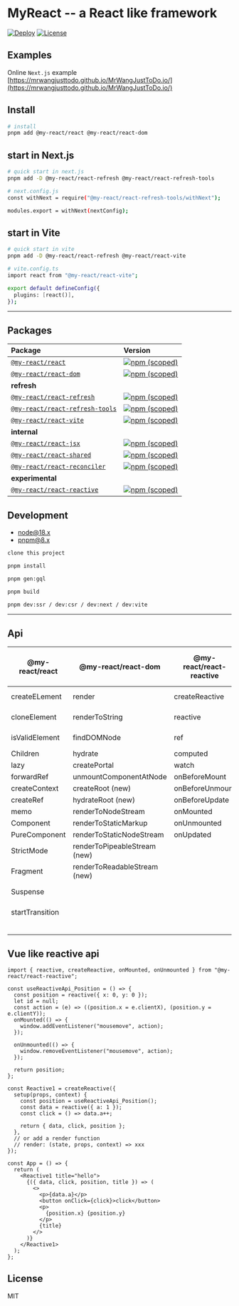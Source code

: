 # MyReact -- a React like framework

[![Deploy](https://github.com/MrWangJustToDo/MyReact/actions/workflows/deploy.yml/badge.svg)](https://github.com/MrWangJustToDo/MyReact/actions/workflows/deploy.yml)
[![License](https://img.shields.io/npm/l/%40my-react%2Freact)](https://www.npmjs.com/search?q=%40my-react)

## Examples

Online `Next.js` example [https://mrwangjusttodo.github.io/MrWangJustToDo.io/](https://mrwangjusttodo.github.io/MrWangJustToDo.io/)

## Install

```bash
# install
pnpm add @my-react/react @my-react/react-dom
```

## start in Next.js
```bash
# quick start in next.js
pnpm add -D @my-react/react-refresh @my-react/react-refresh-tools

# next.config.js
const withNext = require("@my-react/react-refresh-tools/withNext");

modules.export = withNext(nextConfig);
```

## start in Vite
```bash
# quick start in vite
pnpm add -D @my-react/react-refresh @my-react/react-vite

# vite.config.ts
import react from "@my-react/react-vite";

export default defineConfig({
  plugins: [react()],
});
```

---

## Packages

| Package                                                           | Version                                                                                                                                      |
| :---------------------------------------------------------------- | :------------------------------------------------------------------------------------------------------------------------------------------- |
| [`@my-react/react`](packages/myreact)                             | [![npm (scoped)](https://img.shields.io/npm/v/%40my-react/react)](https://www.npmjs.com/package/@my-react/react)                             |
| [`@my-react/react-dom`](packages/myreact-dom)                     | [![npm (scoped)](https://img.shields.io/npm/v/%40my-react/react-dom)](https://www.npmjs.com/package/@my-react/react-dom)                     |
| **refresh**                                                       |                                                                                                                                              |
| [`@my-react/react-refresh`](packages/myreact-refresh)             | [![npm (scoped)](https://img.shields.io/npm/v/%40my-react/react-refresh)](https://www.npmjs.com/package/@my-react/react-refresh)             |
| [`@my-react/react-refresh-tools`](packages/myreact-refresh-tools) | [![npm (scoped)](https://img.shields.io/npm/v/%40my-react/react-refresh-tools)](https://www.npmjs.com/package/@my-react/react-refresh-tools) |
| [`@my-react/react-vite`](packages/myreact-vite)                   | [![npm (scoped)](https://img.shields.io/npm/v/%40my-react/react-vite)](https://www.npmjs.com/package/@my-react/react-vite)                   |
| **internal**                                                      |                                                                                                                                              |
| [`@my-react/react-jsx`](packages/myreact-jsx)                     | [![npm (scoped)](https://img.shields.io/npm/v/%40my-react/react-jsx)](https://www.npmjs.com/package/@my-react/react-jsx)                     |
| [`@my-react/react-shared`](packages/myreact-shared)               | [![npm (scoped)](https://img.shields.io/npm/v/%40my-react/react-shared)](https://www.npmjs.com/package/@my-react/react-shared)               |
| [`@my-react/react-reconciler`](packages/myreact-reconciler)       | [![npm (scoped)](https://img.shields.io/npm/v/%40my-react/react-reconciler)](https://www.npmjs.com/package/@my-react/react-reconciler)       |
| **experimental**                                                  |                                                                                                                                              |
| [`@my-react/react-reactive`](packages/myreact-reactivity)         | [![npm (scoped)](https://img.shields.io/npm/v/%40my-react/react-reactive)](https://www.npmjs.com/package/@my-react/react-reactive)           |

## Development

- [node@18.x](https://nodejs.org/en)
- [pnpm@8.x](https://pnpm.io/installation)

```bash
clone this project

pnpm install

pnpm gen:gql

pnpm build

pnpm dev:ssr / dev:csr / dev:next / dev:vite
```

---

## Api

| @my-react/react | @my-react/react-dom    | @my-react/react-reactive | @my-react/react (hook)     | @my-react/react-refresh | @my-react/react-refresh-tools | @my-react/react-vite |
| --------------- | ---------------------- | ------------------------ | -------------------------- | ----------------------- | ----------------------------- | -------------------- |
| createELement   | render                 | createReactive           | useState                   | babel plugin            | webpack plugin                | vite plugin          |
| cloneElement    | renderToString         | reactive                 | useEffect                  | refresh runtime         | next.js plugin                |
| isValidElement  | findDOMNode            | ref                      | useLayoutEffect            |                         | webpack loader                |
| Children        | hydrate                | computed                 | useRef                     |
| lazy            | createPortal           | watch                    | useMemo                    |
| forwardRef      | unmountComponentAtNode | onBeforeMount            | useReducer                 |
| createContext   | createRoot (new)       | onBeforeUnmount          | useCallback                |
| createRef       | hydrateRoot (new)      | onBeforeUpdate           | useContext                 |
| memo            | renderToNodeStream     | onMounted                | useImperativeHandle        |
| Component       | renderToStaticMarkup   | onUnmounted              | useDebugValue              |
| PureComponent   | renderToStaticNodeStream | onUpdated                | useSignal                  |
| StrictMode      | renderToPipeableStream (new) |                          | useDeferredValue (new)     |
| Fragment        | renderToReadableStream (new) |                          | useId (new)                |
| Suspense        |                        |                          | useInsertionEffect (new)   |
| startTransition |                        |                          | useSyncExternalStore (new) |
|                 |                        |                          | useTransition (new)        |

## Vue like reactive api

```tsx
import { reactive, createReactive, onMounted, onUnmounted } from "@my-react/react-reactive";

const useReactiveApi_Position = () => {
  const position = reactive({ x: 0, y: 0 });
  let id = null;
  const action = (e) => ((position.x = e.clientX), (position.y = e.clientY));
  onMounted(() => {
    window.addEventListener("mousemove", action);
  });

  onUnmounted(() => {
    window.removeEventListener("mousemove", action);
  });

  return position;
};

const Reactive1 = createReactive({
  setup(props, context) {
    const position = useReactiveApi_Position();
    const data = reactive({ a: 1 });
    const click = () => data.a++;

    return { data, click, position };
  },
  // or add a render function
  // render: (state, props, context) => xxx
});

const App = () => {
  return (
    <Reactive1 title="hello">
      {({ data, click, position, title }) => (
        <>
          <p>{data.a}</p>
          <button onClick={click}>click</button>
          <p>
            {position.x} {position.y}
          </p>
          {title}
        </>
      )}
    </Reactive1>
  );
};
```

## License

MIT
